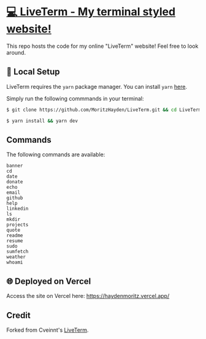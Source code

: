 # [💻 LiveTerm - My terminal styled website!](https://haydenmoritz.vercel.app)

This repo hosts the code for my online "LiveTerm" website! Feel free to look around.

## 🚀 Local Setup

LiveTerm requires the `yarn` package manager. You can install `yarn` [here](https://classic.yarnpkg.com/lang/en/docs/install/).

Simply run the following commmands in your terminal:

```bash
$ git clone https://github.com/MoritzHayden/LiveTerm.git && cd LiveTerm

$ yarn install && yarn dev
```

## Commands

The following commands are available:

```
banner
cd
date
donate
echo
email
github
help
linkedin
ls
mkdir
projects
quote
readme
resume
sudo
sumfetch
weather
whoami
```

## 🌐 Deployed on Vercel

Access the site on Vercel here: https://haydenmoritz.vercel.app/

## Credit

Forked from Cveinnt's [LiveTerm](https://github.com/Cveinnt/LiveTerm).
